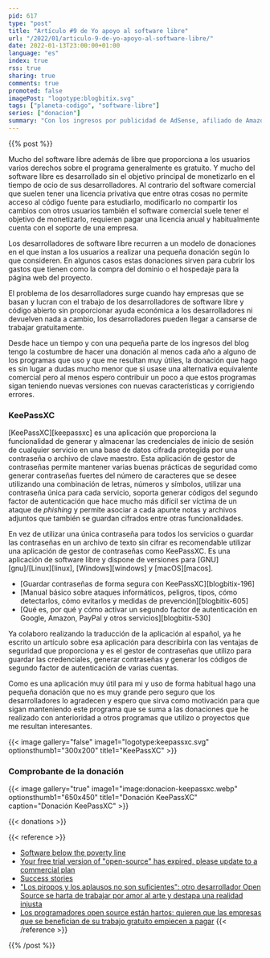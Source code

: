 ```yaml
---
pid: 617
type: "post"
title: "Artículo #9 de Yo apoyo al software libre"
url: "/2022/01/articulo-9-de-yo-apoyo-al-software-libre/"
date: 2022-01-13T23:00:00+01:00
language: "es"
index: true
rss: true
sharing: true
comments: true
promoted: false
imagePost: "logotype:blogbitix.svg"
tags: ["planeta-codigo", "software-libre"]
series: ["donacion"]
summary: "Con los ingresos por publicidad de AdSense, afiliado de Amazon y artículos patrocinados desde hace unos años hago una donación a los programas que utilizo habitualmente o me resultan interesantes. El gestor de contraseñas KeePassXC es uno de los programas que utilizo y me es muy útil para guardar de forma segura las credenciales de inicio de sesión en varios servicios."
---
```


{{% post %}}

Mucho del software libre además de libre que proporciona a los usuarios varios derechos sobre el programa generalmente es gratuito. Y mucho del software libre es desarrollado sin el objetivo principal de monetizarlo en el tiempo de ocio de sus desarrolladores. Al contrario del software comercial que suelen tener una licencia privativa que entre otras cosas no permite acceso al código fuente para estudiarlo, modificarlo no compartir los cambios con otros usuarios también el software comercial suele tener el objetivo de monetizarlo, requieren pagar una licencia anual y habitualmente cuenta con el soporte de una empresa.

Los desarrolladores de software libre recurren a un modelo de donaciones en el que instan a los usuarios a realizar una pequeña donación según lo que consideren. En algunos casos estas donaciones sirven para cubrir los gastos que tienen como la compra del dominio o el hospedaje para la página web del proyecto.

El problema de los desarrolladores surge cuando hay empresas que se basan y lucran con el trabajo de los desarrolladores de software libre y código abierto sin proporcionar ayuda económica a los desarrolladores ni devuelven nada a cambio, los desarrolladores pueden llegar a cansarse de trabajar gratuitamente.

Desde hace un tiempo y con una pequeña parte de los ingresos del blog tengo la costumbre de hacer una donación al menos cada año a alguno de los programas que uso y que me resultan muy útiles, la donación que hago es sin lugar a dudas mucho menor que si usase una alternativa equivalente comercial pero al menos espero contribuir un poco a que estos programas sigan teniendo nuevas versiones con nuevas características y corrigiendo errores.

### KeePassXC

[KeePassXC][keepassxc] es una aplicación que proporciona la funcionalidad de generar y almacenar las credenciales de inicio de sesión de cualquier servicio en una base de datos cifrada protegida por una contraseña o archivo de clave maestro. Esta aplicación de gestor de contraseñas permite mantener varias buenas prácticas de seguridad como generar contraseñas fuertes del número de caracteres que se desee utilizando una combinación de letras, números y símbolos, utilizar una contraseña única para cada servicio, soporta generar códigos del segundo factor de autenticación que hace mucho más difícil ser víctima de un ataque de _phishing_ y permite asociar a cada apunte notas y archivos adjuntos que también se guardan cifrados entre otras funcionalidades.

En vez de utilizar una única contraseña para todos los servicios o guardar las contraseñas en un archivo de texto sin cifrar es recomendable utilizar una aplicación de gestor de contraseñas como KeePassXC. Es una aplicación de software libre y dispone de versiones para [GNU][gnu]/[Linux][linux], [Windows][windows] y [macOS][macos].

* [Guardar contraseñas de forma segura con KeePassXC][blogbitix-196]
* [Manual básico sobre ataques informáticos, peligros, tipos, cómo detectarlos, cómo evitarlos y medidas de prevención][blogbitix-605]
* [Qué es, por qué y cómo activar un segundo factor de autenticación en Google, Amazon, PayPal y otros servicios][blogbitix-530]

Ya colaboro realizando la traducción de la aplicación al español, ya he escrito un artículo sobre esa aplicación para describirla con las ventajas de seguridad que proporciona y es el gestor de contraseñas que utilizo para guardar las credenciales, generar contraseñas y generar los códigos de segundo factor de autenticación de varias cuentas.

Como es una aplicación muy útil para mi y uso de forma habitual hago una pequeña donación que no es muy grande pero seguro que los desarrolladores lo agradecen y espero que sirva como motivación para que sigan manteniendo este programa que se suma a las donaciones que he realizado con anterioridad a otros programas que utilizo o proyectos que me resultan interesantes.

{{< image
    gallery="false"
    image1="logotype:keepassxc.svg" optionsthumb1="300x200" title1="KeePassXC" >}}

### Comprobante de la donación

{{< image
    gallery="true"
    image1="image:donacion-keepassxc.webp" optionsthumb1="650x450" title1="Donación KeePassXC"
    caption="Donación KeePassXC" >}}

{{< donations >}}

{{< reference >}}
* [Software below the poverty line](https://staltz.com/software-below-the-poverty-line.html)
* [Your free trial version of "open-source" has expired, please update to a commercial plan](https://github.com/chrisdutz/blog/blob/main/plc4x/free-trial-expired.adoc)
* [Success stories](https://github.com/chrisdutz/blog/blob/main/plc4x/success-stories.adoc)
* ["Los piropos y los aplausos no son suficientes": otro desarrollador Open Source se harta de trabajar por amor al arte y destapa una realidad injusta](https://www.xataka.com/aplicaciones/piropos-aplausos-no-suficientes-otro-desarrollador-open-source-se-harta-trabajar-amor-al-arte-destapa-realidad-injusta)
* [Los programadores open source están hartos: quieren que las empresas que se benefician de su trabajo gratuito empiecen a pagar](https://www.genbeta.com/desarrollo/programadores-open-source-estan-hartos-quieren-que-empresas-que-se-benefician-su-trabajo-gratuito-empiecen-a-pagar)
{{< /reference >}}

{{% /post %}}
